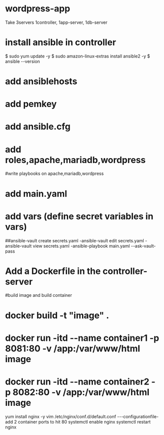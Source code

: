 # wordpress-app
Take 3servers 1controller, 1app-server, 1db-server
# install ansible in controller
$ sudo yum update -y
$ sudo amazon-linux-extras install ansible2 -y
$ ansible --version

# add ansiblehosts
# add pemkey
# add ansible.cfg
# add roles,apache,mariadb,wordpress
#write playbooks on apache,mariadb,wordpress
# add main.yaml

# add vars (define secret variables in vars)
##ansible-vault create secrets.yaml
 -ansible-vault edit secrets.yaml
 -ansible-vault view secrets.yaml
 -ansible-playbook main.yaml --ask-vault-pass

# Add a Dockerfile in the controller-server
#build image and build container
# docker build -t "image" .
# docker run -itd --name container1 -p 8081:80 -v /app:/var/www/html image
# docker run -itd --name container2 -p 8082:80 -v /app:/var/www/html image

yum install nginx -y
vim /etc/nginx/conf.d/default.conf  ---configurationfile-add 2 container ports to hit 80
systemctl enable nginx
systemctl restart nginx
